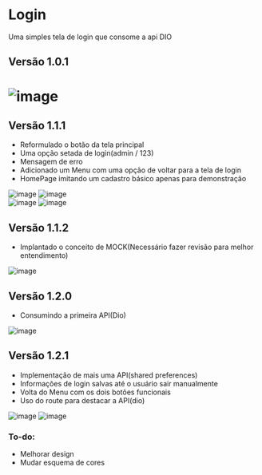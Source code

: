 # Login

Uma simples tela de login que consome a api DIO
## Versão 1.0.1  

![image](https://user-images.githubusercontent.com/73318684/142338427-31e00e4c-3253-48ba-94da-cd3661ddcb69.png)  
===

## Versão 1.1.1    
- Reformulado o botão da tela principal
- Uma opção setada de login(admin / 123)
- Mensagem de erro
- Adicionado um Menu com uma opção de voltar para a tela de login 
- HomePage imitando um cadastro básico apenas para demonstração  

![image](https://user-images.githubusercontent.com/73318684/142925191-9df5a884-4115-42d7-b225-dd598f404990.png)
![image](https://user-images.githubusercontent.com/73318684/142925603-7e8e67e3-9ccf-4420-8739-d8e62ca09ad3.png)  
![image](https://user-images.githubusercontent.com/73318684/142925757-67d042c7-e214-467f-8401-8c2549bc8e12.png)
![image](https://user-images.githubusercontent.com/73318684/142925794-efa9a8e5-b667-4d1b-ae6f-3c57054c42c1.png)   

## Versão 1.1.2
- Implantado o conceito de MOCK(Necessário fazer revisão para melhor entendimento)  

![image](https://user-images.githubusercontent.com/73318684/143045071-6abc4f44-2428-4cd6-a4f2-2ec829691902.png)

## Versão 1.2.0
- Consumindo a primeira API(Dio)  

![image](https://user-images.githubusercontent.com/73318684/143313945-065a5157-eac3-4459-b7ad-66a155f220b4.png)  

## Versão 1.2.1

- Implementação de mais uma API(shared preferences)
- Informações de login salvas até o usuário sair manualmente 
- Volta do Menu com os dois botões funcionais   
- Uso do route para destacar a API(dio)

![image](https://user-images.githubusercontent.com/73318684/143520994-5a3a1f7e-eb94-450f-b25e-54849a522b6d.png)
![image](https://user-images.githubusercontent.com/73318684/143521173-bd4e4780-cedd-4524-b306-c4e386cec4d3.png)

### To-do: 
- Melhorar design
- Mudar esquema de cores











